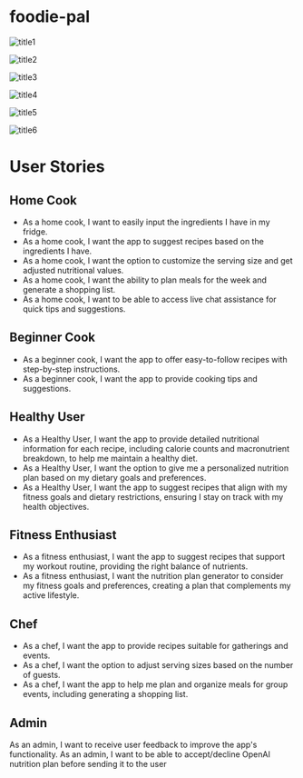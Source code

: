 # foodie-pal

![title1](https://github.com/edgardhab/foodie-pal/assets/57774147/185c3aca-5c99-49c8-927b-c75d640b8472)

![title2](https://github.com/edgardhab/foodie-pal/assets/57774147/ae95d08e-ea0b-4c3a-b6f5-28c88b965a14)

![title3](https://github.com/edgardhab/foodie-pal/assets/57774147/f163f695-873c-4ead-b372-66d9979fdf55)

![title4](https://github.com/edgardhab/foodie-pal/assets/57774147/0883715c-94ce-48f0-b4f1-a64343d03d1d)

![title5](https://github.com/edgardhab/foodie-pal/assets/57774147/f4af602b-b13e-4751-9b69-6978e91b8d3a)

![title6](https://github.com/edgardhab/foodie-pal/assets/57774147/14a7dca0-ad36-4536-bc06-3301a808a79e)

# User Stories

## Home Cook

- As a home cook, I want to easily input the ingredients I have in my fridge.
- As a home cook, I want the app to suggest recipes based on the ingredients I have.
- As a home cook, I want the option to customize the serving size and get adjusted nutritional values.
- As a home cook, I want the ability to plan meals for the week and generate a shopping list.
- As a home cook,  I want to be able to access live chat assistance for quick tips and suggestions.

## Beginner Cook

- As a beginner cook, I want the app to offer easy-to-follow recipes with step-by-step instructions.
- As a beginner cook, I want the app to provide cooking tips and suggestions.

## Healthy User

- As a Healthy User, I want the app to provide detailed nutritional information for each recipe, including calorie counts and macronutrient breakdown, to help me maintain a healthy diet.
- As a Healthy User, I want the option to give me a personalized nutrition plan based on my dietary goals and preferences.
- As a Healthy User, I want the app to suggest recipes that align with my fitness goals and dietary restrictions, ensuring I stay on track with my health objectives.

## Fitness Enthusiast
- As a fitness enthusiast, I want the app to suggest recipes that support my workout routine, providing the right balance of nutrients.
- As a fitness enthusiast, I want the nutrition plan generator to consider my fitness goals and preferences, creating a plan that complements my active lifestyle.

## Chef

- As a chef, I want the app to provide recipes suitable for gatherings and events.
- As a chef, I want the option to adjust serving sizes based on the number of guests. 
- As a chef, I want the app to help me plan and organize meals for group events, including generating a shopping list.

## Admin

As an admin, I want to receive user feedback to improve the app's functionality.
As an admin, I want to be able to accept/decline OpenAI nutrition plan before sending it to the user
